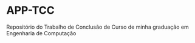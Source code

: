# APP-TCC
Repositório do Trabalho de Conclusão de Curso de minha graduação em Engenharia de Computação

